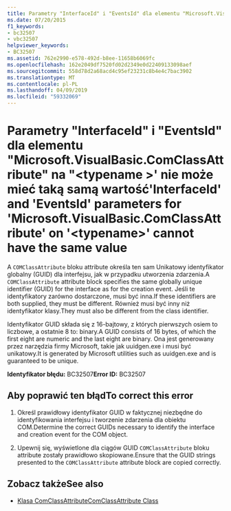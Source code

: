 ```yaml
---
title: Parametry "InterfaceId" i "EventsId" dla elementu "Microsoft.VisualBasic.ComClassAttribute" na "<typename>" nie może mieć taką samą wartość
ms.date: 07/20/2015
f1_keywords:
- bc32507
- vbc32507
helpviewer_keywords:
- BC32507
ms.assetid: 762e2990-e578-492d-b8ee-11658b6069fc
ms.openlocfilehash: 162e2049df7520fd02d2349e0d22409133098aef
ms.sourcegitcommit: 558d78d2a68acd4c95ef23231c8b4e4c7bac3902
ms.translationtype: MT
ms.contentlocale: pl-PL
ms.lasthandoff: 04/09/2019
ms.locfileid: "59332069"
---
```

# <a name="interfaceid-and-eventsid-parameters-for-microsoftvisualbasiccomclassattribute-on-typename-cannot-have-the-same-value"></a><span data-ttu-id="94258-102">Parametry "InterfaceId" i "EventsId" dla elementu "Microsoft.VisualBasic.ComClassAttribute" na "\<typename >' nie może mieć taką samą wartość</span><span class="sxs-lookup"><span data-stu-id="94258-102">'InterfaceId' and 'EventsId' parameters for 'Microsoft.VisualBasic.ComClassAttribute' on '\<typename>' cannot have the same value</span></span>
<span data-ttu-id="94258-103">A `COMClassAttribute` bloku attribute określa ten sam Unikatowy identyfikator globalny (GUID) dla interfejsu, jak w przypadku utworzenia zdarzenia.</span><span class="sxs-lookup"><span data-stu-id="94258-103">A `COMClassAttribute` attribute block specifies the same globally unique identifier (GUID) for the interface as for the creation event.</span></span> <span data-ttu-id="94258-104">Jeśli te identyfikatory zarówno dostarczone, musi być inna.</span><span class="sxs-lookup"><span data-stu-id="94258-104">If these identifiers are both supplied, they must be different.</span></span> <span data-ttu-id="94258-105">Również musi być inny niż identyfikator klasy.</span><span class="sxs-lookup"><span data-stu-id="94258-105">They must also be different from the class identifier.</span></span>  
  
 <span data-ttu-id="94258-106">Identyfikator GUID składa się z 16-bajtowy, z których pierwszych osiem to liczbowe, a ostatnie 8 to: binary.</span><span class="sxs-lookup"><span data-stu-id="94258-106">A GUID consists of 16 bytes, of which the first eight are numeric and the last eight are binary.</span></span> <span data-ttu-id="94258-107">Ona jest generowany przez narzędzia firmy Microsoft, takie jak uuidgen.exe i musi być unikatowy.</span><span class="sxs-lookup"><span data-stu-id="94258-107">It is generated by Microsoft utilities such as uuidgen.exe and is guaranteed to be unique.</span></span>  
  
 <span data-ttu-id="94258-108">**Identyfikator błędu:** BC32507</span><span class="sxs-lookup"><span data-stu-id="94258-108">**Error ID:** BC32507</span></span>  
  
## <a name="to-correct-this-error"></a><span data-ttu-id="94258-109">Aby poprawić ten błąd</span><span class="sxs-lookup"><span data-stu-id="94258-109">To correct this error</span></span>  
  
1. <span data-ttu-id="94258-110">Określ prawidłowy identyfikator GUID w faktycznej niezbędne do identyfikowania interfejsu i tworzenie zdarzenia dla obiektu COM.</span><span class="sxs-lookup"><span data-stu-id="94258-110">Determine the correct GUIDs necessary to identify the interface and creation event for the COM object.</span></span>  
  
2. <span data-ttu-id="94258-111">Upewnij się, wyświetlone dla ciągów GUID `COMClassAttribute` bloku attribute zostały prawidłowo skopiowane.</span><span class="sxs-lookup"><span data-stu-id="94258-111">Ensure that the GUID strings presented to the `COMClassAttribute` attribute block are copied correctly.</span></span>  
  
## <a name="see-also"></a><span data-ttu-id="94258-112">Zobacz także</span><span class="sxs-lookup"><span data-stu-id="94258-112">See also</span></span>

- [<span data-ttu-id="94258-113">Klasa ComClassAttribute</span><span class="sxs-lookup"><span data-stu-id="94258-113">ComClassAttribute Class</span></span>](xref:Microsoft.VisualBasic.ComClassAttribute)
